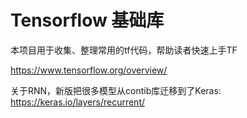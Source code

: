 # Tensorflow 基础库

本项目用于收集、整理常用的tf代码，帮助读者快速上手TF

https://www.tensorflow.org/overview/


关于RNN，新版把很多模型从contib库迁移到了Keras:
https://keras.io/layers/recurrent/
